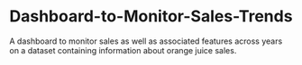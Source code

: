 # Dashboard-to-Monitor-Sales-Trends

A dashboard to monitor sales as well as associated features across years on a dataset containing information about orange juice sales.
